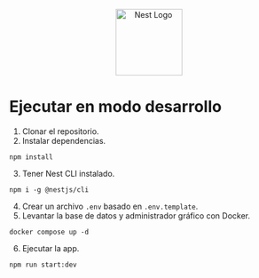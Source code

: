 <p align="center">
  <a href="http://nestjs.com/" target="blank"><img src="https://nestjs.com/img/logo-small.svg" width="120" alt="Nest Logo" /></a>
</p>

# Ejecutar en modo desarrollo

1. Clonar el repositorio.
2. Instalar dependencias.
```
npm install
```
3. Tener Nest CLI instalado.
```
npm i -g @nestjs/cli
```
4. Crear un archivo `.env` basado en `.env.template`.
5. Levantar la base de datos y administrador gráfico con Docker.
```
docker compose up -d
```
6. Ejecutar la app.
```
npm run start:dev
```
